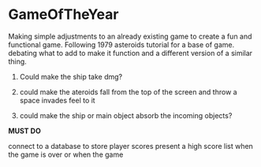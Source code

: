# GameOfTheYear

Making simple adjustments to an already existing game to create a fun and functional game.
Following 1979 asteroids tutorial for a base of game. debating what to add to make it function and a different version of a similar thing.

1. Could make the ship take dmg?

2. could make the ateroids fall from the top of the screen and throw a space invades feel to it

3. could make the ship or main object absorb the incoming objects?

**MUST DO**

connect to a database to store player scores
present a high score list when the game is over or when the game 

